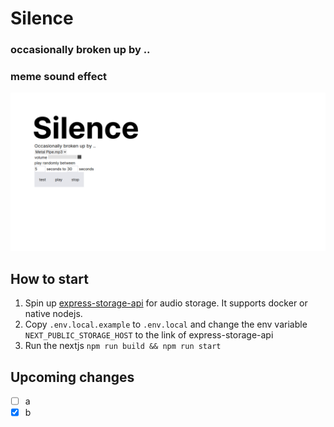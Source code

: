 # Silence
### occasionally broken up by .. 
### meme sound effect
![Alt text](demo.png?raw=true "Title")

## How to start
1. Spin up [express-storage-api](https://github.com/ilyasofficial1617/express-storage-api) for audio storage. It supports docker or native nodejs.
1. Copy `.env.local.example` to `.env.local` and change the env variable `NEXT_PUBLIC_STORAGE_HOST` to the link of express-storage-api
1. Run the nextjs `npm run build && npm run start`

## Upcoming changes 
- [ ] a
- [x] b
